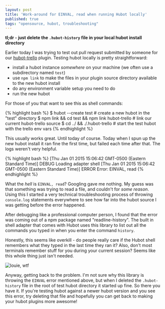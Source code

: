 ```yaml
---
layout: post
title: 'Work-around for EINVAL, read when running Hubot locally'
published: true
tags: "opensource, hubot, troubleshooting"
---
```


**tl;dr - just delete the `.hubot-history` file in your local hubot install directory**

Earlier today I was trying to test out pull request submitted by someone for our [hubot-trello](https://github.com/hubot-scripts/hubot-trello) plugin. Testing hubot locally is pretty straightforward:

 - install a hubot instance _somewhere_ on your machine (we often use a subdirectory named `test`)
 - use `npm link` to make the files in your plugin source directory available to the new hubot install
 - do any environment variable setup you need to do
 - run the new hubot

For those of you that want to see this as shell commands:

{% highlight bash %}
$ hubot --create test # create a new hubot in the "test" directory
$ npm link && cd test && npm link hubot-trello # link our current hubot-trello source
$ cd ../ && ./.hubot-trello # start the test hubot with the trello env vars
{% endhighlight %}

This usually works great. Until today of course. Today when I spun up the new hubot install it ran fine the first time, but failed each time after that. The logs weren't very helpful.

{% highlight bash %}
[Thu Jan 01 2015 15:06:42 GMT-0500 (Eastern Standard Time)] DEBUG Loading adapter shell
[Thu Jan 01 2015 15:06:42 GMT-0500 (Eastern Standard Time)] ERROR Error: EINVAL, read
{% endhighlight %}

What the _hell_ is `EINVAL, read`? Googling gave me nothing. My guess was that something was trying to read a file, and couldn't for _some reason_. Using this I started a very technical troubleshooting process of throwing `console.log` statements everywhere to see how far into the hubot source I was getting before the error happened.

After debugging like a professional computer person, I found that the error was coming out of a npm package named "readline-history". The built in shell adapter that comes with Hubot uses this library to list out all the commands you typed in when you enter the command `history`.

Honestly, this seems like overkill - do people really care if the Hubot shell remembers what they typed in the last time they ran it? Also, don't most terminals remember stuff for you during your current session? Seems like this whole thing just isn't needed.

![louie, wtf](https://dl.dropboxusercontent.com/u/6291954/gifs/louie9.gif)

Anyway, getting back to the problem. I'm not sure why this library is throwing the `EINVAL` error mentioned above, but when I deleted the `.hubot-history` file in the root of test hubot directory it started up fine. So there you have it. If you're testing hubot against a newer hubot version and you see this error, try deleting that file and hopefully you can get back to making your hubot plugins more awesome!
